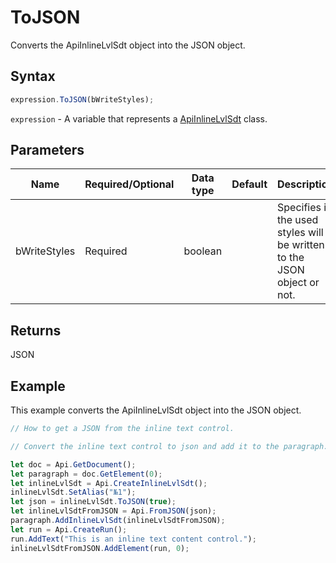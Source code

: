 # ToJSON

Converts the ApiInlineLvlSdt object into the JSON object.

## Syntax

```javascript
expression.ToJSON(bWriteStyles);
```

`expression` - A variable that represents a [ApiInlineLvlSdt](../ApiInlineLvlSdt.md) class.

## Parameters

| **Name** | **Required/Optional** | **Data type** | **Default** | **Description** |
| ------------- | ------------- | ------------- | ------------- | ------------- |
| bWriteStyles | Required | boolean |  | Specifies if the used styles will be written to the JSON object or not. |

## Returns

JSON

## Example

This example converts the ApiInlineLvlSdt object into the JSON object.

```javascript editor-docx
// How to get a JSON from the inline text control.

// Convert the inline text control to json and add it to the paragraph.

let doc = Api.GetDocument();
let paragraph = doc.GetElement(0);
let inlineLvlSdt = Api.CreateInlineLvlSdt();
inlineLvlSdt.SetAlias("№1");
let json = inlineLvlSdt.ToJSON(true);
let inlineLvlSdtFromJSON = Api.FromJSON(json);
paragraph.AddInlineLvlSdt(inlineLvlSdtFromJSON);
let run = Api.CreateRun();
run.AddText("This is an inline text content control.");
inlineLvlSdtFromJSON.AddElement(run, 0);
```
